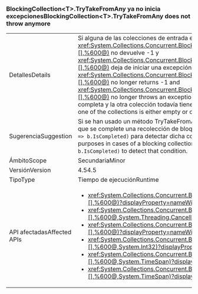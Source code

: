 ### <a name="blockingcollectionlttgttrytakefromany-does-not-throw-anymore"></a><span data-ttu-id="32501-101">BlockingCollection&lt;T&gt;.TryTakeFromAny ya no inicia excepciones</span><span class="sxs-lookup"><span data-stu-id="32501-101">BlockingCollection&lt;T&gt;.TryTakeFromAny does not throw anymore</span></span>

|   |   |
|---|---|
|<span data-ttu-id="32501-102">Detalles</span><span class="sxs-lookup"><span data-stu-id="32501-102">Details</span></span>|<span data-ttu-id="32501-103">Si alguna de las colecciones de entrada está marcada como completada, <xref:System.Collections.Concurrent.BlockingCollection%601.TryTakeFromAny(System.Collections.Concurrent.BlockingCollection{%600}[],%600@)> no devuelve -1 y <xref:System.Collections.Concurrent.BlockingCollection%601.TakeFromAny(System.Collections.Concurrent.BlockingCollection{%600}[],%600@)> deja de iniciar una excepción.</span><span class="sxs-lookup"><span data-stu-id="32501-103">If one of the input collections is marked completed, <xref:System.Collections.Concurrent.BlockingCollection%601.TryTakeFromAny(System.Collections.Concurrent.BlockingCollection{%600}[],%600@)> no longer returns -1 and <xref:System.Collections.Concurrent.BlockingCollection%601.TakeFromAny(System.Collections.Concurrent.BlockingCollection{%600}[],%600@)> no longer throws an exception.</span></span> <span data-ttu-id="32501-104">Este cambio permite trabajar con colecciones cuando una de las colecciones está vacía o completa y la otra colección todavía tiene elementos que se pueden recuperar.</span><span class="sxs-lookup"><span data-stu-id="32501-104">This change makes it possible to work with collections when one of the collections is either empty or completed, but the other collection still has items that can be retrieved.</span></span>|
|<span data-ttu-id="32501-105">Sugerencia</span><span class="sxs-lookup"><span data-stu-id="32501-105">Suggestion</span></span>|<span data-ttu-id="32501-106">Si se han usado un método TryTakeFromAny que devuelva -1 o un método TakeFromAny de inicio para el control de flujo en casos en los que se complete una recolección de bloqueo, es necesario cambiar dicho código para que use <code>.Any(b =&gt; b.IsCompleted)</code> para detectar dicha condición.</span><span class="sxs-lookup"><span data-stu-id="32501-106">If TryTakeFromAny returning -1 or TakeFromAny throwing were used for control-flow purposes in cases of a blocking collection being completed, such code should now be changed to use <code>.Any(b =&gt; b.IsCompleted)</code> to detect that condition.</span></span>|
|<span data-ttu-id="32501-107">Ámbito</span><span class="sxs-lookup"><span data-stu-id="32501-107">Scope</span></span>|<span data-ttu-id="32501-108">Secundaria</span><span class="sxs-lookup"><span data-stu-id="32501-108">Minor</span></span>|
|<span data-ttu-id="32501-109">Versión</span><span class="sxs-lookup"><span data-stu-id="32501-109">Version</span></span>|<span data-ttu-id="32501-110">4.5</span><span class="sxs-lookup"><span data-stu-id="32501-110">4.5</span></span>|
|<span data-ttu-id="32501-111">Tipo</span><span class="sxs-lookup"><span data-stu-id="32501-111">Type</span></span>|<span data-ttu-id="32501-112">Tiempo de ejecución</span><span class="sxs-lookup"><span data-stu-id="32501-112">Runtime</span></span>|
|<span data-ttu-id="32501-113">API afectadas</span><span class="sxs-lookup"><span data-stu-id="32501-113">Affected APIs</span></span>|<ul><li><xref:System.Collections.Concurrent.BlockingCollection%601.TakeFromAny(System.Collections.Concurrent.BlockingCollection{%600}[],%600@)?displayProperty=nameWithType></li><li><xref:System.Collections.Concurrent.BlockingCollection%601.TakeFromAny(System.Collections.Concurrent.BlockingCollection{%600}[],%600@,System.Threading.CancellationToken)?displayProperty=nameWithType></li><li><xref:System.Collections.Concurrent.BlockingCollection%601.TryTakeFromAny(System.Collections.Concurrent.BlockingCollection{%600}[],%600@)?displayProperty=nameWithType></li><li><xref:System.Collections.Concurrent.BlockingCollection%601.TryTakeFromAny(System.Collections.Concurrent.BlockingCollection{%600}[],%600@,System.Int32)?displayProperty=nameWithType></li><li><xref:System.Collections.Concurrent.BlockingCollection%601.TryTakeFromAny(System.Collections.Concurrent.BlockingCollection{%600}[],%600@,System.TimeSpan)?displayProperty=nameWithType></li><li><xref:System.Collections.Concurrent.BlockingCollection%601.TryTakeFromAny(System.Collections.Concurrent.BlockingCollection{%600}[],%600@,System.TimeSpan)?displayProperty=nameWithType></li></ul>|

